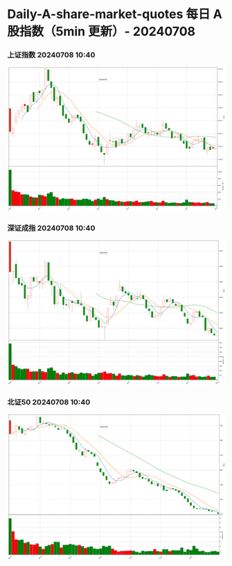 
# Daily-A-share-market-quotes 每日 A 股指数（5min 更新）- 20240708

### 上证指数 20240708 10:40
![](./fig/2024/7/20240708-sh000001.png)

### 深证成指 20240708 10:40
![](./fig/2024/7/20240708-sz399001.png)

### 北证50 20240708 10:40
![](./fig/2024/7/20240708-bj899050.png)
